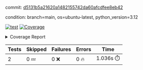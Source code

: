 commit: [d5131b5a21620a1482155742da60afcdfee8eb42](https://github.com/rcmdnk/parallel-job/tree/d5131b5a21620a1482155742da60afcdfee8eb42)

condition: branch=main, os=ubuntu-latest, python_version=3.12

[![test](https://github.com/rcmdnk/parallel-job/actions/workflows/test.yml/badge.svg)](https://github.com/rcmdnk/parallel-job/actions/runs/16922429974)
<a href="https://github.com/rcmdnk/parallel-job/blob/d5131b5a21620a1482155742da60afcdfee8eb42/README.md"><img alt="Coverage" src="https://img.shields.io/badge/Coverage-1%25-red.svg" /></a><details><summary>Coverage Report </summary><table><tr><th>File</th><th>Stmts</th><th>Miss</th><th>Cover</th><th>Missing</th></tr><tbody><tr><td colspan="5"><b>src/parallel_job</b></td></tr><tr><td>&nbsp; &nbsp;<a href="https://github.com/rcmdnk/parallel-job/blob/d5131b5a21620a1482155742da60afcdfee8eb42/src/parallel_job/chart.py">chart.py</a></td><td>32</td><td>32</td><td>0%</td><td><a href="https://github.com/rcmdnk/parallel-job/blob/d5131b5a21620a1482155742da60afcdfee8eb42/src/parallel_job/chart.py#L1-L114">1&ndash;114</a></td></tr><tr><td>&nbsp; &nbsp;<a href="https://github.com/rcmdnk/parallel-job/blob/d5131b5a21620a1482155742da60afcdfee8eb42/src/parallel_job/doc.py">doc.py</a></td><td>28</td><td>28</td><td>0%</td><td><a href="https://github.com/rcmdnk/parallel-job/blob/d5131b5a21620a1482155742da60afcdfee8eb42/src/parallel_job/doc.py#L1-L113">1&ndash;113</a></td></tr><tr><td>&nbsp; &nbsp;<a href="https://github.com/rcmdnk/parallel-job/blob/d5131b5a21620a1482155742da60afcdfee8eb42/src/parallel_job/parallel.py">parallel.py</a></td><td>237</td><td>237</td><td>0%</td><td><a href="https://github.com/rcmdnk/parallel-job/blob/d5131b5a21620a1482155742da60afcdfee8eb42/src/parallel_job/parallel.py#L1-L626">1&ndash;626</a></td></tr><tr><td>&nbsp; &nbsp;<a href="https://github.com/rcmdnk/parallel-job/blob/d5131b5a21620a1482155742da60afcdfee8eb42/src/parallel_job/test.py">test.py</a></td><td>53</td><td>53</td><td>0%</td><td><a href="https://github.com/rcmdnk/parallel-job/blob/d5131b5a21620a1482155742da60afcdfee8eb42/src/parallel_job/test.py#L1-L178">1&ndash;178</a></td></tr><tr><td>&nbsp; &nbsp;<a href="https://github.com/rcmdnk/parallel-job/blob/d5131b5a21620a1482155742da60afcdfee8eb42/src/parallel_job/type_helper.py">type_helper.py</a></td><td>3</td><td>3</td><td>0%</td><td><a href="https://github.com/rcmdnk/parallel-job/blob/d5131b5a21620a1482155742da60afcdfee8eb42/src/parallel_job/type_helper.py#L1-L6">1&ndash;6</a></td></tr><tr><td>&nbsp; &nbsp;<a href="https://github.com/rcmdnk/parallel-job/blob/d5131b5a21620a1482155742da60afcdfee8eb42/src/parallel_job/utils.py">utils.py</a></td><td>11</td><td>11</td><td>0%</td><td><a href="https://github.com/rcmdnk/parallel-job/blob/d5131b5a21620a1482155742da60afcdfee8eb42/src/parallel_job/utils.py#L1-L42">1&ndash;42</a></td></tr><tr><td><b>TOTAL</b></td><td><b>368</b></td><td><b>364</b></td><td><b>1%</b></td><td>&nbsp;</td></tr></tbody></table></details>

| Tests | Skipped | Failures | Errors | Time |
| ----- | ------- | -------- | -------- | ------------------ |
| 2 | 0 :zzz: | 0 :x: | 0 :fire: | 1.036s :stopwatch: |

